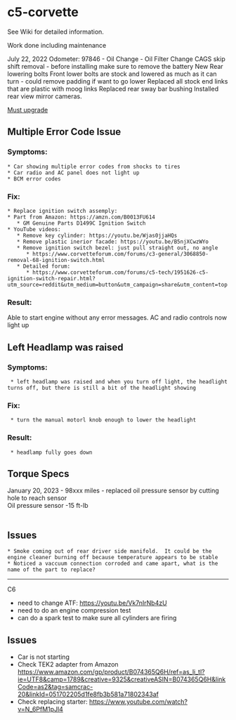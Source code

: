 # c5-corvette

See Wiki for detailed information.

Work done including maintenance

July 22, 2022
Odometer: 97846 - Oil Change - Oil Filter Change
CAGS skip shift removal - before installing make sure to remove the battery
New Rear lowering bolts
Front lower bolts are stock and lowered as much as it can turn - could remove padding if want to go lower
Replaced all stock end links that are plastic with moog links
Replaced rear sway bar bushing
Installed rear view mirror cameras.

[Must upgrade](https://youtu.be/ZJEy2ohTPmw)

## Multiple Error Code Issue
### Symptoms:
    * Car showing multiple error codes from shocks to tires
    * Car radio and AC panel does not light up
    * BCM error codes
 ### Fix:
    * Replace ignition switch assemply:
    * Part from Amazon: https://amzn.com/B0013FU614
       * GM Genuine Parts D1499C Ignition Switch
    * YouTube videos:
       * Remove key cylinder: https://youtu.be/Wjas0jjaHQs
       * Remove plastic inerior facade: https://youtu.be/B5njXCwzWYo
       * Remove ignition switch bezel: just pull straight out, no angle
          * https://www.corvetteforum.com/forums/c3-general/3068850-removal-68-ignition-switch.html
       * Detailed forum:
          * https://www.corvetteforum.com/forums/c5-tech/1951626-c5-ignition-switch-repair.html?utm_source=reddit&utm_medium=button&utm_campaign=share&utm_content=top
          
  ### Result:
  Able to start engine without any error messages.  AC and radio controls now light up
  
  
  ## Left Headlamp was raised
  ### Symptoms:
     * left headlamp was raised and when you turn off light, the headlight turns off, but there is still a bit of the headlight showing
  ### Fix:
     * turn the manual motorl knob enough to lower the headlight
  ### Result:
     * headlamp fully goes down
 
 
 ## Torque Specs <br> 
 January 20, 2023 - 98xxx miles - replaced oil pressure sensor by cutting hole to reach sensor <br>
 Oil pressure sensor -15 ft-lb
 <br>
 <br>
 ## Issues
    * Smoke coming out of rear driver side manifold.  It could be the engine cleaner burning off because temperature appears to be stable
    * Noticed a vaccuum connection corroded and came apart, what is the name of the part to replace?   

----

C6 

* need to change ATF:  https://youtu.be/Vk7nIrNb4zU
* need to do an engine compression test 
* can do a spark test to make sure all cylinders are firing


## Issues
* Car is not starting
* Check TEK2 adapter from Amazon https://www.amazon.com/gp/product/B074365Q6H/ref=as_li_tl?ie=UTF8&camp=1789&creative=9325&creativeASIN=B074365Q6H&linkCode=as2&tag=samcrac-20&linkId=051702205d1fe8fb3b581a71802343af
* Check replacing starter: https://www.youtube.com/watch?v=N_6PfM1pJl4

